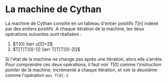 
# La machine de Cythan

La machine de Cythan constite en un tableau d'entier positifs $T[n]$ indexé par des entiers positifs.
A chaque itération de la machine, les deux opérations suivantes sont réalisées :
1. $T[0] \larr u[0]+2$
2. $T[T[T[0]-1]] \larr T[T[T[0]-2]]$

Si l'état de la machine ne change pas après une itération, alors elle s’arrête.
Pour comprendre ces deux opérations, il faut voir $T[0]$ comme l'*instruction pointer* de la machine, incrémenté à chaque itération, et voir la deuxième comme l'opération `mov T[0]-1` 
<!--stackedit_data:
eyJoaXN0b3J5IjpbMTI4MzIxNTg4OV19
-->